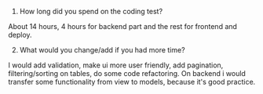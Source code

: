 1. How long did you spend on the coding test?

About 14 hours, 4 hours for backend part and the rest for frontend and deploy.

2. What would you change/add if you had more time?

I would add validation, make ui more user friendly, add pagination, filtering/sorting on tables, do some code refactoring.
On backend i would transfer some functionality  from view to models, because it's good practice.
